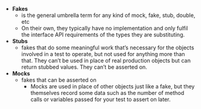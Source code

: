 - **Fakes**
	- is the general umbrella term for any kind of mock, fake, stub, double, etc
	- On their own, they typically have no implementation and only fulfil the interface API requirements of the types they are substituting.
- **Stubs** 
	- fakes that do some meaningful work that’s necessary for the objects involved in a test to operate, but not used for anything more than that. They can’t be used in place of real production objects but can return stubbed values. They can’t be asserted on.
- **Mocks** 
	- fakes that can be asserted on
		- Mocks are used in place of other objects just like a fake, but they themselves record some data such as the number of method calls or variables passed for your test to assert on later.